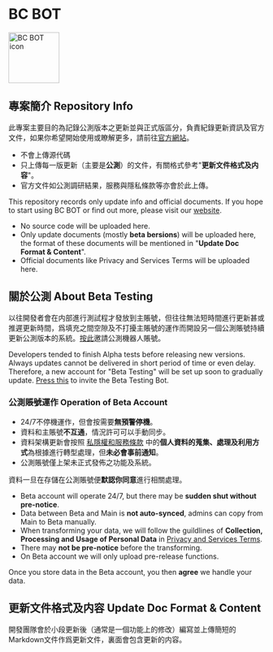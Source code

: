 # BC BOT

<a href="https://bcbot.fun/#"><img src="https://images-ext-2.discordapp.net/external/aD9TfvjABl1C4qWmebxhPTjLCJgb2UN0E-YdO0TfbD4/%3Fsize%3D1024/https/cdn.discordapp.com/avatars/987288451110019082/fa555a86323d6e0781d4d2ba5df220c4.png?width=676&height=676" alt="BC BOT icon" width="100"></a>

## 專案簡介 Repository Info
此專案主要目的為記錄公測版本之更新並與正式版區分，負責紀錄更新資訊及官方文件，如果你希望開始使用或瞭解更多，請前往[官方網站](https://bcbot.fun/#)。  
- 不會上傳源代碼
- 只上傳每一版更新（主要是**公測**）的文件，有關格式參考"**更新文件格式及内容**"。  
- 官方文件如公測調研結果，服務與隱私條款等亦會於此上傳。

This repository records only update info and official documents. If you hope to start using BC BOT or find out more, please visit our [website](https://bcbot.fun/#).  
- No source code will be uploaded here. 
- Only update documents (mostly **beta bersions**) will be uploaded here, the format of these documents will be mentioned in "**Update Doc Format & Content**".  
- Official documents like Privacy and Services Terms will be uploaded here.

## 關於公測 About Beta Testing
以往開發者會在内部進行測試程才發放到主賬號，但往往無法短時間進行更新甚或推遲更新時間，爲填充之間空隙及不打擾主賬號的運作而開設另一個公測賬號持續更新公測版本的系統。[按此]()邀請公測機器人賬號。  

Developers tended to finish Alpha tests before releasing new versions. Always updates cannot be delivered in short period of time or even delay. Therefore, a new account for "Beta Testing" will be set up soon to gradually update. [Press this]() to invite the Beta Testing Bot.

### 公測賬號運作 Operation of Beta Account
- 24/7不停機運作，但會按需要**無預警停機**。
- 資料和主賬號**不互通**，情況許可可以手動同步。
- 資料架構更新會按照 [私隱權和服務條款](https://bcbot.fun/#elements) 中的**個人資料的蒐集、處理及利用方式**為根據進行轉型處理，但**未必會事前通知**。
- 公測賬號僅上架未正式發佈之功能及系統。 

資料一旦在存儲在公測賬號便**默認你同意**進行相關處理。

- Beta account will operate 24/7, but there may be **sudden shut without pre-notice**.
- Data between Beta and Main is **not auto-synced**, admins can copy from Main to Beta manually. 
- When transforming your data, we will follow the guildlines of **Collection, Processing and Usage of Personal Data** in [Privacy and Services Terms](https://bcbot.fun/#elements).
- There may **not be pre-notice** before the transforming. 
- On Beta account we will only upload pre-release functions.

Once you store data in the Beta account, you then **agree** we handle your data. 

### 

## 更新文件格式及内容 Update Doc Format & Content
開發團隊會於小段更新後（通常是一個功能上的修改）編寫並上傳簡短的Markdown文件作爲更新文件，裏面會包含更新的内容。
